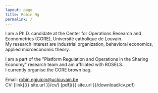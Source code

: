 ```yaml
---
layout: page
title: Robin Ng
permalink: /
---
```


I am a Ph.D. candidate at the Center for Operations Research and Econometrics (CORE), Université catholique de Louvain.\
My research interest are industrial organization, behavioral economics, applied microeconomic theory.

I am a part of the "Platform Regulation and Operations in the Sharing Economy" research team and am affiliated with ROSELS.\
I currently organise the CORE brown bag.

Email: [robin.ngjuipin@uclouvain.be](mailto:robin.ngjuipin@uclouvain.be)\
CV: [link]({{ site.url }}/cv/) [pdf]({{ site.url }}/download/cv.pdf)

